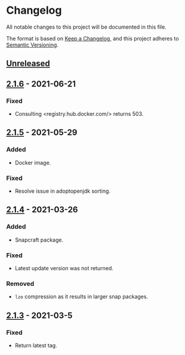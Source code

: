# Changelog

All notable changes to this project will be documented in this file.

The format is based on [Keep a Changelog](https://keepachangelog.com/en/1.0.0/),
and this project adheres to [Semantic Versioning](https://semver.org/spec/v2.0.0.html).

## [Unreleased]

## [2.1.6] - 2021-06-21

### Fixed

- Consulting <registry.hub.docker.com/> returns 503.

## [2.1.5] - 2021-05-29

### Added

- Docker image.

### Fixed

- Resolve issue in adoptopenjdk sorting.

## [2.1.4] - 2021-03-26

### Added

- Snapcraft package.

### Fixed

- Latest update version was not returned.

### Removed

- `lzo` compression as it results in larger snap packages.

## [2.1.3] - 2021-03-5

### Fixed

- Return latest tag.

[Unreleased]: https://github.com/030/dip/compare/2.1.6...HEAD
[2.1.6]: https://github.com/030/dip/compare/2.1.5...2.1.6
[2.1.5]: https://github.com/030/dip/compare/2.1.4...2.1.5
[2.1.4]: https://github.com/030/dip/compare/2.1.3...2.1.4
[2.1.3]: https://github.com/030/dip/compare/2.1.2...2.1.3
[2.1.2]: https://github.com/030/dip/releases/tag/2.1.2
